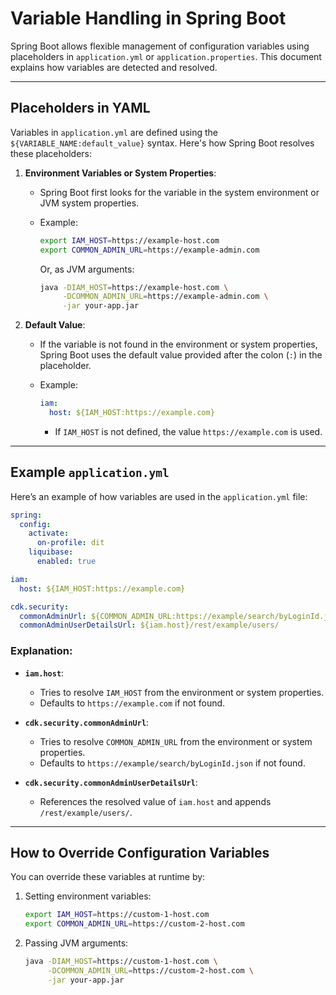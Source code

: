 # Variable Handling in Spring Boot

Spring Boot allows flexible management of configuration variables using placeholders in `application.yml` or `application.properties`. This document explains how variables are detected and resolved.

---

## Placeholders in YAML

Variables in `application.yml` are defined using the `${VARIABLE_NAME:default_value}` syntax. Here's how Spring Boot resolves these placeholders:

1. **Environment Variables or System Properties**:
   - Spring Boot first looks for the variable in the system environment or JVM system properties.
   - Example:
     ```bash
     export IAM_HOST=https://example-host.com
     export COMMON_ADMIN_URL=https://example-admin.com
     ```

     Or, as JVM arguments:
     ```bash
     java -DIAM_HOST=https://example-host.com \
          -DCOMMON_ADMIN_URL=https://example-admin.com \
          -jar your-app.jar
     ```

2. **Default Value**:
   - If the variable is not found in the environment or system properties, Spring Boot uses the default value provided after the colon (`:`) in the placeholder.
   - Example:
     ```yaml
     iam:
       host: ${IAM_HOST:https://example.com}
     ```

     - If `IAM_HOST` is not defined, the value `https://example.com` is used.

---

## Example `application.yml`

Here’s an example of how variables are used in the `application.yml` file:

```yaml
spring:
  config:
    activate:
      on-profile: dit
    liquibase:
      enabled: true

iam:
  host: ${IAM_HOST:https://example.com}

cdk.security:
  commonAdminUrl: ${COMMON_ADMIN_URL:https://example/search/byLoginId.json}
  commonAdminUserDetailsUrl: ${iam.host}/rest/example/users/
```

### Explanation:
- **`iam.host`**:
  - Tries to resolve `IAM_HOST` from the environment or system properties.
  - Defaults to `https://example.com` if not found.

- **`cdk.security.commonAdminUrl`**:
  - Tries to resolve `COMMON_ADMIN_URL` from the environment or system properties.
  - Defaults to `https://example/search/byLoginId.json` if not found.

- **`cdk.security.commonAdminUserDetailsUrl`**:
  - References the resolved value of `iam.host` and appends `/rest/example/users/`.

---

## How to Override Configuration Variables

You can override these variables at runtime by:

1. Setting environment variables:
   ```bash
   export IAM_HOST=https://custom-1-host.com
   export COMMON_ADMIN_URL=https://custom-2-host.com
   ```

2. Passing JVM arguments:
   ```bash
   java -DIAM_HOST=https://custom-1-host.com \
        -DCOMMON_ADMIN_URL=https://custom-2-host.com \
        -jar your-app.jar
   ```
 
